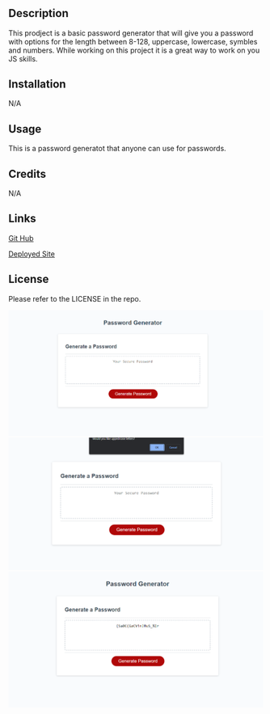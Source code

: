 # <My Password Generator>

## Description

This prodject is a basic password generator that will give you a password with options for 
the length between 8-128, uppercase, lowercase, symbles and numbers. While working on this 
project it is a great way to work on you JS skills.

## Installation

N/A

## Usage

This is a password generatot that anyone can use for passwords.

## Credits

N/A

## Links

[Git Hub](https://github.com/HaydenLenca/My-Password-Generator)

[Deployed Site](https://haydenlenca.github.io/My-Password-Generator/)

## License

Please refer to the LICENSE in the repo.

![Basic Page](./Assets/Images/Password-start.png)
![Page with Options](./Assets/Images/Password-prompts.png)
![Page with Password](./Assets/Images/Password-display.png)
